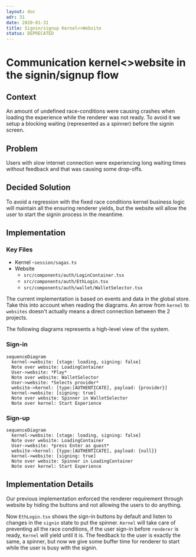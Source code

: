 ```yaml
---
layout: doc
adr: 31
date: 2020-01-31
title: Signin/signup Kernel<>Website
status: DEPRECATED
---
```


# Communication kernel<>website in the signin/signup flow

## Context

An amount of undefined race-conditions were causing crashes when loading the experience while the renderer was not ready. To avoid it we setup a blocking waiting (represented as a spinner) before the signin screen.

## Problem

Users with slow internet connection were experiencing long waiting times without feedback and that was causing some drop-offs.

## Decided Solution

To avoid a regression with the fixed race conditions kernel business logic will maintain all the ensuring renderer yields, but the website will allow the user to start the signin process in the meantime.

## Implementation

### Key Files

- Kernel -`session/sagas.ts`
- Website
  - `src/components/auth/LoginContainer.tsx`
  - `src/components/auth/EthLogin.tsx`
  - `src/components/auth/wallet/WalletSelector.tsx`

The current implementation is based on events and data in the global store. Take this into account when reading the diagrams.
An arrow from `kernel` to `websites` doesn't actually means a direct connection between the 2 projects.

The following diagrams represents a high-level view of the system.

### Sign-in

```mermaid
sequenceDiagram
  kernel->website: [stage: loading, signing: false]
  Note over website: LoadingContainer
  User->website: *Play*
  Note over website: WalletSelector
  User->website: *Selects provider*
  website->kernel: [type:[AUTHENTICATE], payload: {provider}]
  kernel->website: [signing: true]
  Note over website: Spinner in WalletSelector
  Note over kernel: Start Experience
```

### Sign-up

```mermaid
sequenceDiagram
  kernel->website: [stage: loading, signing: false]
  Note over website: LoadingContainer
  User->website: *press Enter as guest*
  website->kernel: {type:[AUTHENTICATE], payload: {null}}
  kernel->website: [signing: true]
  Note over website: Spinner in LoadingContainer
  Note over kernel: Start Experience
```

## Implementation Details

Our previous implementation enforced the renderer requirement through website by hiding the buttons and not allowing the users to do anything.

Now `EthLogin.tsx` shows the sign-in buttons by default and listen to changes in the `signin` state to put the spinner. `Kernel` will take care of preventing all the race conditions, if the user sign-in before `renderer` is ready, `Kernel` will yield until it is. The feedback to the user is exactly the same, a spinner, but now we give some buffer time for renderer to start while the user is busy with the signin.
